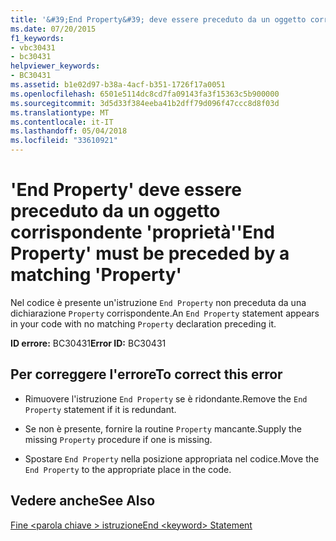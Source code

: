 ```yaml
---
title: '&#39;End Property&#39; deve essere preceduto da un oggetto corrispondente &#39;proprietà&#39;'
ms.date: 07/20/2015
f1_keywords:
- vbc30431
- bc30431
helpviewer_keywords:
- BC30431
ms.assetid: b1e02d97-b38a-4acf-b351-1726f17a0051
ms.openlocfilehash: 6501e5114dc8cd7fa09143fa3f15363c5b900000
ms.sourcegitcommit: 3d5d33f384eeba41b2dff79d096f47ccc8d8f03d
ms.translationtype: MT
ms.contentlocale: it-IT
ms.lasthandoff: 05/04/2018
ms.locfileid: "33610921"
---
```

# <a name="39end-property39-must-be-preceded-by-a-matching-39property39"></a><span data-ttu-id="3de4e-102">&#39;End Property&#39; deve essere preceduto da un oggetto corrispondente &#39;proprietà&#39;</span><span class="sxs-lookup"><span data-stu-id="3de4e-102">&#39;End Property&#39; must be preceded by a matching &#39;Property&#39;</span></span>
<span data-ttu-id="3de4e-103">Nel codice è presente un'istruzione `End Property` non preceduta da una dichiarazione `Property` corrispondente.</span><span class="sxs-lookup"><span data-stu-id="3de4e-103">An `End Property` statement appears in your code with no matching `Property` declaration preceding it.</span></span>  
  
 <span data-ttu-id="3de4e-104">**ID errore:** BC30431</span><span class="sxs-lookup"><span data-stu-id="3de4e-104">**Error ID:** BC30431</span></span>  
  
## <a name="to-correct-this-error"></a><span data-ttu-id="3de4e-105">Per correggere l'errore</span><span class="sxs-lookup"><span data-stu-id="3de4e-105">To correct this error</span></span>  
  
-   <span data-ttu-id="3de4e-106">Rimuovere l'istruzione `End Property` se è ridondante.</span><span class="sxs-lookup"><span data-stu-id="3de4e-106">Remove the `End Property` statement if it is redundant.</span></span>  
  
-   <span data-ttu-id="3de4e-107">Se non è presente, fornire la routine `Property` mancante.</span><span class="sxs-lookup"><span data-stu-id="3de4e-107">Supply the missing `Property` procedure if one is missing.</span></span>  
  
-   <span data-ttu-id="3de4e-108">Spostare `End Property` nella posizione appropriata nel codice.</span><span class="sxs-lookup"><span data-stu-id="3de4e-108">Move the `End Property` to the appropriate place in the code.</span></span>  
  
## <a name="see-also"></a><span data-ttu-id="3de4e-109">Vedere anche</span><span class="sxs-lookup"><span data-stu-id="3de4e-109">See Also</span></span>  
   
 [<span data-ttu-id="3de4e-110">Fine \<parola chiave > istruzione</span><span class="sxs-lookup"><span data-stu-id="3de4e-110">End \<keyword> Statement</span></span>](../../visual-basic/language-reference/statements/end-keyword-statement.md)
